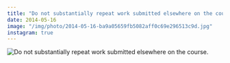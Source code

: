 ```yaml
---
title: "Do not substantially repeat work submitted elsewhere on the course."
date: 2014-05-16
image: "/img/photo/2014-05-16-ba9a05659fb5082aff0c69e296513c9d.jpg"
instagram: true
---
```


![Do not substantially repeat work submitted elsewhere on the course.](/img/photo/2014-05-16-ba9a05659fb5082aff0c69e296513c9d.jpg)
